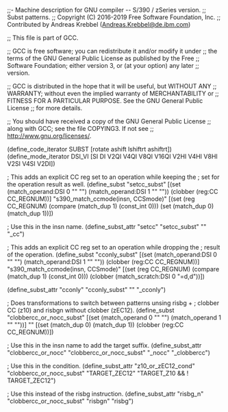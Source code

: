 ;;- Machine description for GNU compiler -- S/390 / zSeries version.
;;  Subst patterns.
;;  Copyright (C) 2016-2019 Free Software Foundation, Inc.
;;  Contributed by Andreas Krebbel (Andreas.Krebbel@de.ibm.com)

;; This file is part of GCC.

;; GCC is free software; you can redistribute it and/or modify it under
;; the terms of the GNU General Public License as published by the Free
;; Software Foundation; either version 3, or (at your option) any later
;; version.

;; GCC is distributed in the hope that it will be useful, but WITHOUT ANY
;; WARRANTY; without even the implied warranty of MERCHANTABILITY or
;; FITNESS FOR A PARTICULAR PURPOSE.  See the GNU General Public License
;; for more details.

;; You should have received a copy of the GNU General Public License
;; along with GCC; see the file COPYING3.  If not see
;; <http://www.gnu.org/licenses/>.

(define_code_iterator SUBST [rotate ashift lshiftrt ashiftrt])
(define_mode_iterator DSI_VI [SI DI V2QI V4QI V8QI V16QI V2HI V4HI V8HI V2SI V4SI V2DI])

; This adds an explicit CC reg set to an operation while keeping the
; set for the operation result as well.
(define_subst "setcc_subst"
  [(set (match_operand:DSI 0 ""           "")
        (match_operand:DSI 1 "" ""))
   (clobber (reg:CC CC_REGNUM))]
  "s390_match_ccmode(insn, CCSmode)"
  [(set (reg CC_REGNUM)
	(compare (match_dup 1) (const_int 0)))
   (set (match_dup 0) (match_dup 1))])

; Use this in the insn name.
(define_subst_attr "setcc" "setcc_subst" "" "_cc")

; This adds an explicit CC reg set to an operation while dropping the
; result of the operation.
(define_subst "cconly_subst"
  [(set (match_operand:DSI 0 ""           "")
        (match_operand:DSI 1 "" ""))
   (clobber (reg:CC CC_REGNUM))]
  "s390_match_ccmode(insn, CCSmode)"
  [(set (reg CC_REGNUM)
	(compare (match_dup 1) (const_int 0)))
   (clobber (match_scratch:DSI 0 "=d,d"))])

(define_subst_attr "cconly" "cconly_subst" "" "_cconly")


; Does transformations to switch between patterns unsing risbg +
; clobber CC (z10) and risbgn without clobber (zEC12).
(define_subst "clobbercc_or_nocc_subst"
  [(set (match_operand 0 "" "") (match_operand 1 "" ""))]
  ""
  [(set (match_dup 0) (match_dup 1))
   (clobber (reg:CC CC_REGNUM))])

; Use this in the insn name to add the target suffix.
(define_subst_attr "clobbercc_or_nocc" "clobbercc_or_nocc_subst"
  "_nocc" "_clobbercc")

; Use this in the condition.
(define_subst_attr "z10_or_zEC12_cond" "clobbercc_or_nocc_subst"
  "TARGET_ZEC12" "TARGET_Z10 && ! TARGET_ZEC12")

; Use this instead of the risbg instruction.
(define_subst_attr "risbg_n" "clobbercc_or_nocc_subst"
  "risbgn" "risbg")
